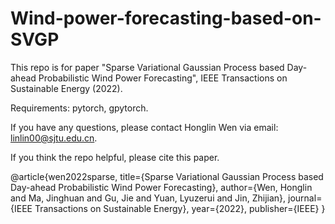 # Wind-power-forecasting-based-on-SVGP

This repo is for paper "Sparse Variational Gaussian Process based Day-ahead Probabilistic Wind Power Forecasting", IEEE Transactions on Sustainable Energy (2022).

Requirements: pytorch, gpytorch.

If you have any questions, please contact Honglin Wen via email: linlin00@sjtu.edu.cn.

If you think the repo helpful, please cite this paper.

@article{wen2022sparse,
  title={Sparse Variational Gaussian Process based Day-ahead Probabilistic Wind Power Forecasting},
  author={Wen, Honglin and Ma, Jinghuan and Gu, Jie and Yuan, Lyuzerui and Jin, Zhijian},
  journal={IEEE Transactions on Sustainable Energy},
  year={2022},
  publisher={IEEE}
}
